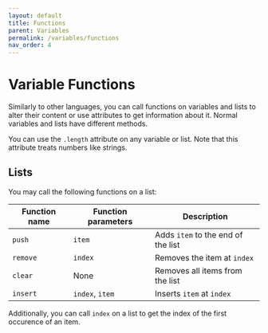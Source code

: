 ```yaml
---
layout: default
title: Functions
parent: Variables
permalink: /variables/functions
nav_order: 4
---
```


# Variable Functions

Similarly to other languages, you can call functions on variables and lists to alter their content or use attributes to get information about it. Normal variables and lists have different methods.

You can use the `.length` attribute on any variable or list. Note that this attribute treats numbers like strings.

## Lists

You may call the following functions on a list:

| Function name | Function parameters | Description                        |
| ------------- | ------------------- | ---------------------------------- |
| `push`        | `item`              | Adds `item` to the end of the list |
| `remove`      | `index`             | Removes the item at `index`        |
| `clear`       | None                | Removes all items from the list    |
| `insert`      | `index`, `item`     | Inserts `item` at `index`          |

Additionally, you can call `index` on a list to get the index of the first occurence of an item.
